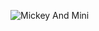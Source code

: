 ![Mickey And Mini](https://encrypted-tbn0.gstatic.com/images?q=tbn:ANd9GcSXdC-kfN80t8qI_XLuWofe9DxgGjlzNI6uHg&usqp=CAU)

